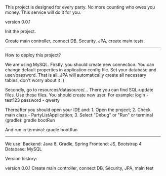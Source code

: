 This project is designed for every party. No more counting who owes you money. This service will do it for you.

version 0.0.1

Init the project.

Create main controller, connect DB, Security, JPA, create main tests.

___________________________
How to deploy this project?

We are using MySQL. Firstly, you should create new connection.
You can change default properties in application config file.
Set your database and user/password.
That is all.
JPA will automatically create all necessary tables, don't worry about it :)

Secondly, go to resources/datasource/... 
There you can find SQL-update files. Use these files.
You should create new user. For example:
    login - test123
    password - qwerty

Thereafter you should open your IDE and:
    1. Open the project;
    2. Check main class - PartyListApplication;
    3. Select "Debug" or "Run"
    or terminal (gradle):
        gradle bootRun

And run in terminal:
    gradle bootRun

____________________________

We use:
Backend: Java 8, Gradle, Spring
Frontend: JS, Bootstrap 4
Database: MySQL


Version history:

version 0.0.1
Create main controller, connect DB, Security, JPA, main test
